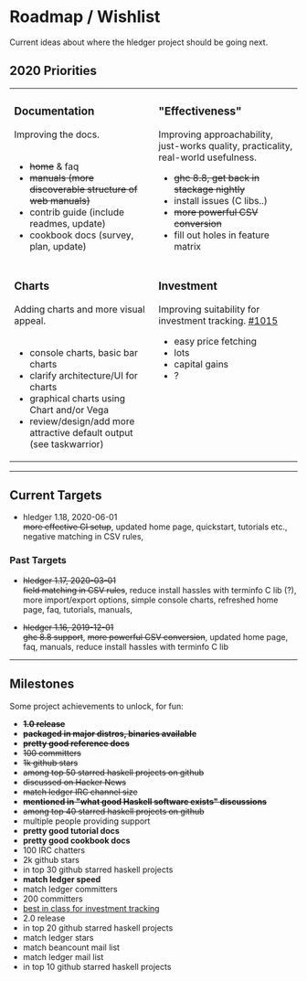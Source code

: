 # Roadmap / Wishlist

Current ideas about where the hledger project should be going next.

## 2020 Priorities

<table>
<tr valign="top">
<td>

### Documentation

Improving the docs.
<br>
<br>

- <s>home</s> & faq
- <s>manuals (more discoverable structure of web manuals)</s>
- contrib guide (include readmes, update)
- cookbook docs (survey, plan, update)

</td>
<td>

### "Effectiveness"

Improving approachability, just-works quality, practicality, real-world usefulness.

- <s>ghc 8.8, get back in stackage nightly</s>
- install issues (C libs..)
- <s>more powerful CSV conversion</s>
- fill out holes in feature matrix

</td>
</tr>
<tr valign="top">
<td>

### Charts

Adding charts and more visual appeal.
<br>
<br>

- console charts, basic bar charts
- clarify architecture/UI for charts
- graphical charts using Chart and/or Vega
- review/design/add more attractive default output (see taskwarrior)

</td>
<td>

### Investment

Improving suitability for investment tracking.
[#1015](https://github.com/simonmichael/hledger/issues/1015)

- easy price fetching
- lots
- capital gains
- ?

</td>
</tr>
</table>

----

## Current Targets

- hledger 1.18, 2020-06-01\
<s>more effective CI setup</s>,
updated home page, quickstart, tutorials etc.,
negative matching in CSV rules,

### Past Targets

- <s>hledger 1.17, 2020-03-01</s>\
<s>field matching in CSV rules</s>,
reduce install hassles with terminfo C lib (?),
more import/export options,
simple console charts,
refreshed home page, faq, tutorials, manuals,

- <s>hledger 1.16, 2019-12-01</s>\
<s>ghc 8.8 support</s>,
<s>more powerful CSV conversion</s>,
updated home page, faq, manuals,
reduce install hassles with terminfo C lib

----

## Milestones

Some project achievements to unlock, for fun:

- <s>**1.0 release**</s>
- <s>**packaged in major distros, binaries available**</s>
- <s>**pretty good reference docs**</s>
- <s>100 committers</s>
- <s>1k github stars</s>
- <s>among top 50 starred haskell projects on github</s>
- <s>discussed on Hacker News</s>
- <s>match ledger IRC channel size</s>
- <s>**mentioned in "what good Haskell software exists" discussions**</s>
- <s>among top 40 starred haskell projects on github</s>
- multiple people providing support
- **pretty good tutorial docs**
- **pretty good cookbook docs**
- 100 IRC chatters
- 2k github stars
- in top 30 github starred haskell projects
- **match ledger speed**
- match ledger committers
- 200 committers
- [best in class for investment tracking](https://github.com/simonmichael/hledger/issues/1015)
- 2.0 release
- in top 20 github starred haskell projects
- match ledger stars
- match beancount mail list
- match ledger mail list
- in top 10 github starred haskell projects
